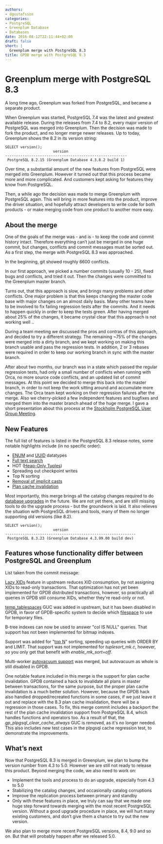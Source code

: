 ```yaml
---
authors:
- dgustafsson
categories:
- PostgreSQL
- Greenplum Database
- Databases
date: 2016-08-12T22:11:44+02:00
draft: false
short: |
  Greenplum merge with PostgreSQL 8.3
title: GPDB merge with PostgreSQL 8.3
---
```



# Greenplum merge with PostgreSQL 8.3

A long time ago, Greenplum was forked from PostgreSQL, and became a separate product.

When Greenplum was started, PostgreSQL 7.4 was the latest and greatest available release. During the releases from 7.4 to 8.2, every major version of PostgreSQL was merged into Greenplum. Then the decision was made to fork the product, and no longer merge newer releases. Up to today, Greenplum shows the 8.2 in its version string:

```
SELECT version();
                      version
--------------------------------------------------------
 PostgreSQL 8.2.15 (Greenplum Database 4.3.8.2 build 1)
```
 
Over time, a substantial amount of the new features from PostgreSQL were merged into Greenplum. However it turned out that this process became more and more complicated. And customers kept asking for features they know from PostgreSQL.

Then, a while ago the decision was made to merge Greenplum with PostgreSQL again. This will bring in more features into the product, improve the driver situation, and hopefully attract developers to write code for both products - or make merging code from one product to another more easy.


## About the merge

One of the goals of the merge was - and is - to keep the code and commit history intact. Therefore everything can’t just be merged in one huge commit, but changes, conflicts and commit messages must be sorted out. As a first step, the merge with PostgreSQL 8.3 was approached.

In the beginning, git showed roughly 6600 conflicts.

In our first approach, we picked a number commits (usually 10 - 25), fixed bugs and conflicts, and tried it out. Then the changes were committed to the Greenplum master branch.

Turns out, that this approach is slow, and brings many problems and other conflicts. One major problem is that this keeps changing the master code base with major changes on an almost daily basis. Many other teams have to be involved to fix failing regression tests after the commits. And it needs to happen quickly in order to keep the tests green. After having merged about 25% of the changes, it became crystal clear that this approach is not working well ..

During a team meeting we discussed the pros and contras of this approach, and decided to try a different strategy. The remaining ~75% of the changes were merged into a dirty branch, and we kept working on making this branch usable and pass the regression tests. In addition, 2 or 3 rebases were required in order to keep our working branch in sync with the master branch.

After about two months, our branch was in a state which passed the regular regression tests, had only a small number of conflicts when running with Orca, no more source code conflicts, and an updated list of commit messages. At this point we decided to merge this back into the master branch, in order to not keep the work sitting around and accumulate more changes. The Orca team kept working on their regression failures after the merge. Also we cherry-picked a few independent features and bugfixes and merged them into the master branch ahead of the huge merge. I gave a short presentation about this process at the [Stockholm PostgreSQL User Group Meeting](https://www.meetup.com/Stockholm-PostgreSQL-User-Group/events/229759302/).



## New Features

The full list of features is listed in the PostgreSQL 8.3 release notes, some notable highlights include (in no specific order):

* [ENUM](https://www.postgresql.org/docs/8.3/static/datatype-enum.html) and [UUID](https://www.postgresql.org/docs/8.3/static/datatype-uuid.html) datatypes
* [Full text search](https://www.postgresql.org/docs/8.3/static/textsearch.html)
* HOT ([Heap-Only Tuples](http://pgsql.tapoueh.org/site/html/misc/hot.html))
* Spreading out checkpoint writes
* Top N sorting
* [Removal of implicit casts](http://petereisentraut.blogspot.de/2008/03/readding-implicit-casts-in-postgresql.html)
* [Plan cache invalidation](http://merlinmoncure.blogspot.de/2007/09/as-previously-stated-postgresql-8.html)

Most importantly, this merge brings all the catalog changes required to do [database upgrades](https://www.postgresql.org/docs/current/static/pgupgrade.html) in the future. We are not yet there, and are still missing tools to do the upgrade process - but the groundwork is laid. It also relieves the situation with PostgreSQL drivers and tools, many of them no longer supporting old versions (like 8.2).

```
SELECT version();
                      version
------------------------------------------------------------
 PostgreSQL 8.3.23 (Greenplum Database 4.3.99.00 build dev)
```


## Features whose functionality differ between PostgreSQL and Greenplum

List taken from the commit message:

[Lazy XIDs](https://www.postgresql.org/message-id/46DD9464.2010906%40phlo.org) feature in upstream reduces XID consumption, by not assigning XIDs to read-only transactions. That optimization has not yet been implemented for GPDB distributed transactions, however, so practically all queries in GPDB still consume XIDs, whether they're read-only or not.

[temp_tablespaces](https://www.postgresql.org/docs/9.1/static/runtime-config-client.html) GUC was added in upstream, but it has been disabled in GPDB, in favor of GPDB-specific system to decide which [filespace](http://gpdb.docs.pivotal.io/4350/admin_guide/ddl/ddl-tablespace.html) to use for temporary files.

B-tree indexes can now be used to answer "col IS NULL" queries. That support has not been implemented for bitmap indexes.

Support was added for "[top N](http://use-the-index-luke.com/sql/partial-results/top-n-queries)" sorting, speeding up queries with ORDER BY and LIMIT. That support was not implemented for *tuplesort_mk.c*, however, so you only get that benefit with *enable_mk_sort=off*.

Multi-worker [autovacuum support](https://www.postgresql.org/docs/8.3/static/routine-vacuuming.html) was merged, but autovacuum as whole is still disabled in GPDB.

One notable feature included in this merge is the support for plan cache invalidation. GPDB contained a hack to invalidate all plans in master between transactions, for the same purpose, but the proper plan cache invalidation is a much better solution. However, because the GPDB hack also handled dropped/recreated functions in some cases, if we just leave it out and replace with the 8.3 plan cache invalidation, there will be a regression in those cases. To fix, this merge commit includes a backport the rest of the plan cache invalidation support from PostgreSQL 8.4, which handles functions and operators too. As a result of that, the *gp_plpgsql_clear_cache_always* GUC is removed, as it's no longer needed. This also includes new test cases in the plpgsql cache regression test, to demonstrate the improvements.


## What’s next

Now that PostgreSQL 8.3 is merged in Greenplum, we plan to bump the version number from 4.3 to 5.0. However we are still not ready to release this product. Beyond merging the code, we also need to work on:

* Implement the tools and process to do an upgrade, especially from 4.3 to 5.0
* Stabilizing the catalog changes, and occasionally catalog corruptions
* Improve the replication process between primary and standby
* Only with these features in place, we truly can say that we made one huge step forward towards merging with the most recent PostgreSQL version. Without a good upgrade procedure in place, we will hurt many existing customers, and don’t give them a chance to try out the new version.

We also plan to merge more recent PostgreSQL versions, 8.4, 9.0 and so on. But that will probably happen after we released 5.0.


